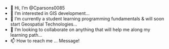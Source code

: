 - 👋 Hi, I’m @Cparsons0085
- 👀 I’m interested in GIS development...
- 🌱 I’m currently a student learning programming fundamentals & will soon start Geospatial Technologies...
- 💞️ I’m looking to collaborate on anything that will help me along my learning path...
- 📫 How to reach me ... Message!

<!---
Cparsons0085/Cparsons0085 is a ✨ special ✨ repository because its `README.md` (this file) appears on your GitHub profile.
You can click the Preview link to take a look at your changes.
--->
